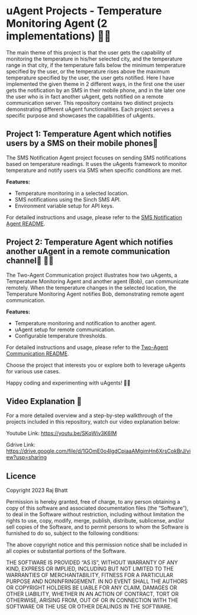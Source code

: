 # uAgent Projects - Temperature Monitoring Agent (2 implementations) 🚀🤖 

The main theme of this project is that the user gets the capability of monitoring the temperature in his/her selected city, and the temperature range in that city, if the temperature falls below the minimum temperature specified by the user, or the temperature rises above the maximum temperature specified by the user, the user gets notified. Here I have implemented the given theme in 2 different ways, in the first one the user gets the notification by an SMS in their mobile phone, and in the later one the user who is in fact another uAgent, gets notified on a remote communication server. 
This repository contains two distinct projects demonstrating different uAgent functionalities. Each project serves a specific purpose and showcases the capabilities of uAgents.

## Project 1: Temperature Agent which notifies users by a SMS on their mobile phones📲

The SMS Notification Agent project focuses on sending SMS notifications based on temperature readings. It uses the uAgents framework to monitor temperature and notify users via SMS when specific conditions are met.

**Features:**
- Temperature monitoring in a selected location.
- SMS notifications using the Sinch SMS API.
- Environment variable setup for API keys.

For detailed instructions and usage, please refer to the [SMS Notification Agent README](https://github.com/mrbhatt2348/Fetch.ai-Hackathon-Project/tree/main/SMS-Notification-with-uagent).

## Project 2: Temperature Agent which notifies another uAgent in a remote communication channel📲 🤖🤝

The Two-Agent Communication project illustrates how two uAgents, a Temperature Monitoring Agent and another agent (Bob), can communicate remotely. When the temperature changes in the selected location, the Temperature Monitoring Agent notifies Bob, demonstrating remote agent communication.

**Features:**
- Temperature monitoring and notification to another agent.
- uAgent setup for remote communication.
- Configurable temperature thresholds.

For detailed instructions and usage, please refer to the [Two-Agent Communication README](https://github.com/mrbhatt2348/Fetch.ai-Hackathon-Project/tree/main/Communication_between_2_uagents).

Choose the project that interests you or explore both to leverage uAgents for various use cases.

Happy coding and experimenting with uAgents! 🚀🤖

## Video Explanation 🎥

For a more detailed overview and a step-by-step walkthrough of the projects included in this repository, watch our video explanation below:

Youtube Link: https://youtu.be/SKqWiv3K6IM

Gdrive Link: https://drive.google.com/file/d/1GOmE0o4lgdCpiaaAMgimHn6XrsCokBrJ/view?usp=sharing

## Licence

Copyright 2023 Raj Bhatt

Permission is hereby granted, free of charge, to any person obtaining a copy of this software and associated documentation files (the “Software”), to deal in the Software without restriction, including without limitation the rights to use, copy, modify, merge, publish, distribute, sublicense, and/or sell copies of the Software, and to permit persons to whom the Software is furnished to do so, subject to the following conditions:

The above copyright notice and this permission notice shall be included in all copies or substantial portions of the Software.

THE SOFTWARE IS PROVIDED “AS IS”, WITHOUT WARRANTY OF ANY KIND, EXPRESS OR IMPLIED, INCLUDING BUT NOT LIMITED TO THE WARRANTIES OF MERCHANTABILITY, FITNESS FOR A PARTICULAR PURPOSE AND NONINFRINGEMENT. IN NO EVENT SHALL THE AUTHORS OR COPYRIGHT HOLDERS BE LIABLE FOR ANY CLAIM, DAMAGES OR OTHER LIABILITY, WHETHER IN AN ACTION OF CONTRACT, TORT OR OTHERWISE, ARISING FROM, OUT OF OR IN CONNECTION WITH THE SOFTWARE OR THE USE OR OTHER DEALINGS IN THE SOFTWARE.
